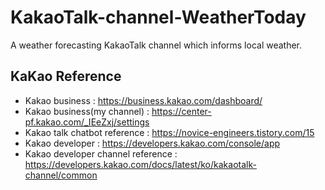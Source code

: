 # KakaoTalk-channel-WeatherToday
A weather forecasting KakaoTalk channel which informs local weather.

## KaKao Reference

 - Kakao business : https://business.kakao.com/dashboard/
 - Kakao business(my channel) : https://center-pf.kakao.com/_IEeZxj/settings
 - Kakao talk chatbot reference : https://novice-engineers.tistory.com/15
 - Kakao developer : https://developers.kakao.com/console/app
 - Kakao developer channel reference : https://developers.kakao.com/docs/latest/ko/kakaotalk-channel/common